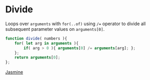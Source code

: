 # Divide

Loops over `arguments` with `for(..of)` using `/=` operator to divide all subsequent parameter values on `arguments[0]`.

```js
function divide( numbers ){
	for( let arg in arguments ){
		if( arg > 0 ){ arguments[0] /= arguments[arg]; };
	};
	return arguments[0];
};
```

[Jasmine](../../testing/MathOperation.html)
